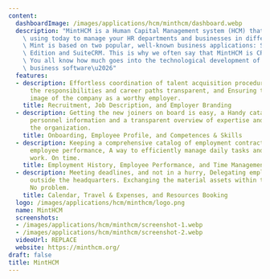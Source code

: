 ```yaml
---
content:
  dashboardImage: /images/applications/hcm/minthcm/dashboard.webp
  description: "MintHCM is a Human Capital Management system (HCM) that you can start\
    \ using today to manage your HR departments and businesses in different branches.\
    \ Mint is based on two popular, well-known business applications: SugarCRM Community\
    \ Edition and SuiteCRM. This is why we often say that MintHCM is CRM reinvented.\
    \ You all know how much goes into the technological development of this type of\
    \ business software\u2026"
  features:
  - description: Effortless coordination of talent acquisition procedures, Keeping
      the responsibilities and career paths transparent, and Ensuring the positive
      image of the company as a worthy employer.
    title: Recruitment, Job Description, and Employer Branding
  - description: Getting the new joiners on board is easy, a Handy catalog of essential
      personnel information and a transparent overview of expertise and know-how in
      the organization.
    title: Onboarding, Employee Profile, and Competences & Skills
  - description: Keeping a comprehensive catalog of employment contracts, Evaluating
      employee performance, A way to efficiently manage daily tasks and perfect the
      work. On time.
    title: Employment History, Employee Performance, and Time Management
  - description: Meeting deadlines, and not in a hurry, Delegating employees to work
      outside the headquarters. Exchanging the material assets within the company.
      No problem.
    title: Calendar, Travel & Expenses, and Resources Booking
  logo: /images/applications/hcm/minthcm/logo.png
  name: MintHCM
  screenshots:
  - /images/applications/hcm/minthcm/screenshot-1.webp
  - /images/applications/hcm/minthcm/screenshot-2.webp
  videoUrl: REPLACE
  website: https://minthcm.org/
draft: false
title: MintHCM
---
```


